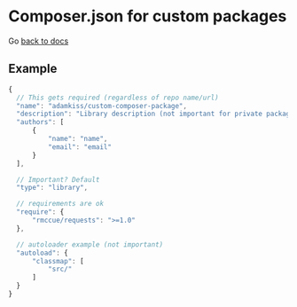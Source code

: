 # Composer.json for custom packages

Go [back to docs](https://github.com/adamkiss/Frankensmith/tree/master/docs)

## Example

``` js
{
  // This gets required (regardless of repo name/url)
  "name": "adamkiss/custom-composer-package",
  "description": "Library description (not important for private packages)",
  "authors": [
      {
          "name": "name",
          "email": "email"
      }
  ],

  // Important? Default
  "type": "library",

  // requirements are ok
  "require": {
      "rmccue/requests": ">=1.0"
  },

  // autoloader example (not important)
  "autoload": {
      "classmap": [
          "src/"
      ]
  }
}
```